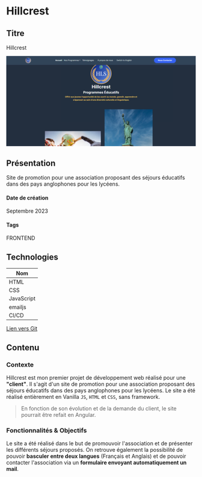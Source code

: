 # Hillcrest

## Titre

Hillcrest

![Image de preview](https://raw.githubusercontent.com/Eric-Philippe/Hillcrest-Website/main/res/image.png)

## Présentation

Site de promotion pour une association proposant des séjours éducatifs dans des pays anglophones pour les lycéens.

#### Date de création

Septembre 2023

#### Tags

FRONTEND

## Technologies

| Nom        |
| ---------- |
| HTML       |
| CSS        |
| JavaScript |
| emailjs    |
| CI/CD      |

[Lien vers Git](https://github.com/Eric-Philippe/Hillcrest-Website)

## Contenu

### Contexte

Hillcrest est mon premier projet de développement web réalisé pour une **"client"**. Il s'agit d'un site de promotion pour une association proposant des séjours éducatifs dans des pays anglophones pour les lycéens. Le site a été réalisé entièrement en Vanilla `JS`, `HTML` et `CSS`, sans framework.

> En fonction de son évolution et de la demande du client, le site pourrait être refait en Angular.

### Fonctionnalités & Objectifs

Le site a été réalisé dans le but de promouvoir l'association et de présenter les différents séjours proposés. On retrouve également la possibilité de pouvoir **basculer entre deux langues** (Français et Anglais) et de pouvoir contacter l'association via un **formulaire envoyant automatiquement un mail**.
